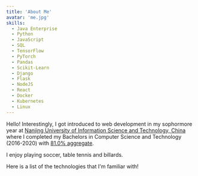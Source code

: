 ```yaml
---
title: 'About Me'
avatar: 'me.jpg'
skills:
  - Java Enterprise
  - Python
  - JavaScript
  - SQL
  - TensorFlow
  - PyTorch
  - Pandas
  - Scikit-Learn
  - Django
  - Flask
  - NodeJS
  - React
  - Docker
  - Kubernetes
  - Linux
---
```


Hello! Interestingly, I got introduced to web  development in my sophormore year at [Nanjing University of Information Science and Technology, China](https://en.nuist.edu.cn//) where I completed my Bachelors in Computer Science and Technology (2016-2020) with [81.0% aggregate](https://drive.google.com/file/d/1iIGb6FHVH4BAzF_TbvSXvJjVpV6wT6Tb/view?usp=sharing).

I enjoy playing soccer, table tennis and billards. 

Here is a list of the technologies that I'm familiar with!
